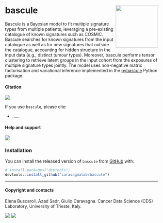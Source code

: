 
# bascule <a href="https://caravagnalab.github.io/bascule/"><img src="man/figures/logo.png" align="right" height="139" /></a>

Bascule is a Bayesian model to fit multiple signature types from multiple patients, leveraging a pre-existing catalogue of known signatures such as COSMIC. Bascule searches for known signatures from the input catalogue as well as for new signatures that outside the catalogue, accounting for hidden structure in the input data (e.g., distinct tumour types). Moreover, bascule performs tensor clustering to retrieve latent groups in the input cohort from the exposures of multiple signature types jointly. The model uses non-negative matrix factorisation and variational inference implemented in the [pybascule](https://github.com/caravagnalab/pybascule) Python package. 

#### Citation

[![](https://img.shields.io/badge/doi-10.1101/2021.02.02.429335-red.svg)](https://doi.org/....)

If you use `bascule`, please cite:

-   ……

#### Help and support

[![](https://img.shields.io/badge/GitHub%20Pages-https://caravagnalab.github.io/bascule/-steelblue.svg)](https://caravagnalab.github.io/bascule)

### Installation

You can install the released version of `bascule` from
[GitHub](https://github.com/) with:

``` r
# install.packages("devtools")
devtools::install_github("caravagnalab/bascule")
```

------------------------------------------------------------------------

#### Copyright and contacts

Elena Buscaroli, Azad Sadr, Giulio Caravagna. Cancer Data Science (CDS) Laboratory,
University of Trieste, Italy.

[![](https://img.shields.io/badge/CDS%20Lab%20Github-caravagnalab-seagreen.svg)](https://github.com/caravagnalab)
[![](https://img.shields.io/badge/CDS%20Lab%20webpage-https://www.caravagnalab.org/-red.svg)](https://www.caravagnalab.org/)
